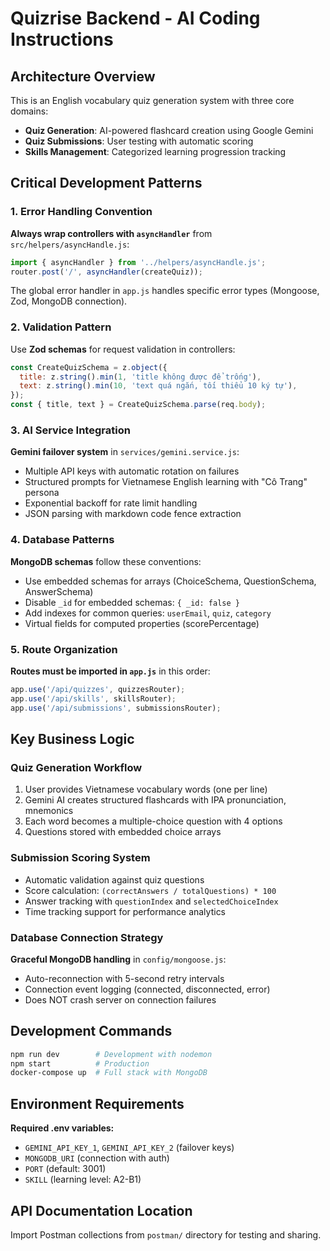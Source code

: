 # Quizrise Backend - AI Coding Instructions

## Architecture Overview

This is an English vocabulary quiz generation system with three core domains:
- **Quiz Generation**: AI-powered flashcard creation using Google Gemini
- **Quiz Submissions**: User testing with automatic scoring
- **Skills Management**: Categorized learning progression tracking

## Critical Development Patterns

### 1. Error Handling Convention
**Always wrap controllers with `asyncHandler`** from `src/helpers/asyncHandle.js`:
```js
import { asyncHandler } from '../helpers/asyncHandle.js';
router.post('/', asyncHandler(createQuiz));
```
The global error handler in `app.js` handles specific error types (Mongoose, Zod, MongoDB connection).

### 2. Validation Pattern
Use **Zod schemas** for request validation in controllers:
```js
const CreateQuizSchema = z.object({
  title: z.string().min(1, 'title không được để trống'),
  text: z.string().min(10, 'text quá ngắn, tối thiểu 10 ký tự'),
});
const { title, text } = CreateQuizSchema.parse(req.body);
```

### 3. AI Service Integration
**Gemini failover system** in `services/gemini.service.js`:
- Multiple API keys with automatic rotation on failures
- Structured prompts for Vietnamese English learning with "Cô Trang" persona
- Exponential backoff for rate limit handling
- JSON parsing with markdown code fence extraction

### 4. Database Patterns
**MongoDB schemas** follow these conventions:
- Use embedded schemas for arrays (ChoiceSchema, QuestionSchema, AnswerSchema)
- Disable `_id` for embedded schemas: `{ _id: false }`
- Add indexes for common queries: `userEmail`, `quiz`, `category`
- Virtual fields for computed properties (scorePercentage)

### 5. Route Organization
**Routes must be imported in `app.js`** in this order:
```js
app.use('/api/quizzes', quizzesRouter);
app.use('/api/skills', skillsRouter);
app.use('/api/submissions', submissionsRouter);
```

## Key Business Logic

### Quiz Generation Workflow
1. User provides Vietnamese vocabulary words (one per line)
2. Gemini AI creates structured flashcards with IPA pronunciation, mnemonics
3. Each word becomes a multiple-choice question with 4 options
4. Questions stored with embedded choice arrays

### Submission Scoring System
- Automatic validation against quiz questions
- Score calculation: `(correctAnswers / totalQuestions) * 100`
- Answer tracking with `questionIndex` and `selectedChoiceIndex`
- Time tracking support for performance analytics

### Database Connection Strategy
**Graceful MongoDB handling** in `config/mongoose.js`:
- Auto-reconnection with 5-second retry intervals
- Connection event logging (connected, disconnected, error)
- Does NOT crash server on connection failures

## Development Commands
```bash
npm run dev        # Development with nodemon
npm start          # Production
docker-compose up  # Full stack with MongoDB
```

## Environment Requirements
**Required .env variables:**
- `GEMINI_API_KEY_1`, `GEMINI_API_KEY_2` (failover keys)
- `MONGODB_URI` (connection with auth)
- `PORT` (default: 3001)
- `SKILL` (learning level: A2-B1)

## API Documentation Location
Import Postman collections from `postman/` directory for testing and sharing.